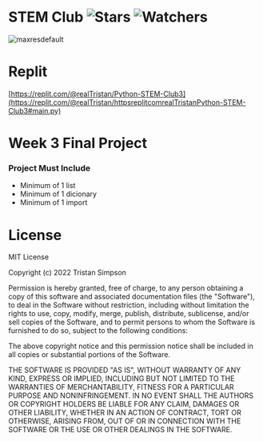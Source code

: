 # STEM Club ![Stars](https://img.shields.io/github/stars/Simpson-Computer-Technologies-Research/STEM_CLUB_Week3?color=brightgreen) ![Watchers](https://img.shields.io/github/watchers/Simpson-Computer-Technologies-Research/STEM_CLUB_Week3?label=Watchers)
![maxresdefault](https://user-images.githubusercontent.com/75189508/194362463-7f25767e-9d8d-4240-a5f1-1134ebd8e734.jpg)

# Replit
[https://replit.com/@realTristan/Python-STEM-Club3](https://replit.com/@realTristan/httpsreplitcomrealTristanPython-STEM-Club3#main.py)


# Week 3 Final Project

<h3>Project Must Include</h3>

- Minimum of 1 list
- Minimum of 1 dicionary
- Minimum of 1 import


# License
MIT License

Copyright (c) 2022 Tristan Simpson

Permission is hereby granted, free of charge, to any person obtaining a copy of this software and associated documentation files (the "Software"), to deal in the Software without restriction, including without limitation the rights to use, copy, modify, merge, publish, distribute, sublicense, and/or sell copies of the Software, and to permit persons to whom the Software is furnished to do so, subject to the following conditions:

The above copyright notice and this permission notice shall be included in all copies or substantial portions of the Software.

THE SOFTWARE IS PROVIDED "AS IS", WITHOUT WARRANTY OF ANY KIND, EXPRESS OR IMPLIED, INCLUDING BUT NOT LIMITED TO THE WARRANTIES OF MERCHANTABILITY, FITNESS FOR A PARTICULAR PURPOSE AND NONINFRINGEMENT. IN NO EVENT SHALL THE AUTHORS OR COPYRIGHT HOLDERS BE LIABLE FOR ANY CLAIM, DAMAGES OR OTHER LIABILITY, WHETHER IN AN ACTION OF CONTRACT, TORT OR OTHERWISE, ARISING FROM, OUT OF OR IN CONNECTION WITH THE SOFTWARE OR THE USE OR OTHER DEALINGS IN THE SOFTWARE.
